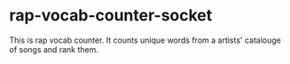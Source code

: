 # rap-vocab-counter-socket
This is rap vocab counter. It counts unique words from a artists' catalouge of songs and rank them.

